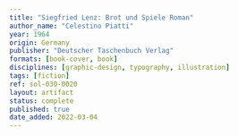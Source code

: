 ```yaml
---
title: "Siegfried Lenz: Brot und Spiele Roman"
author_name: "Celestino Piatti"
year: 1964
origin: Germany
publisher: "Deutscher Taschenbuch Verlag"
formats: [book-cover, book]
disciplines: [graphic-design, typography, illustration]
tags: [fiction]
ref: sol-030-0020
layout: artifact
status: complete
published: true
date_added: 2022-03-04
---
```

